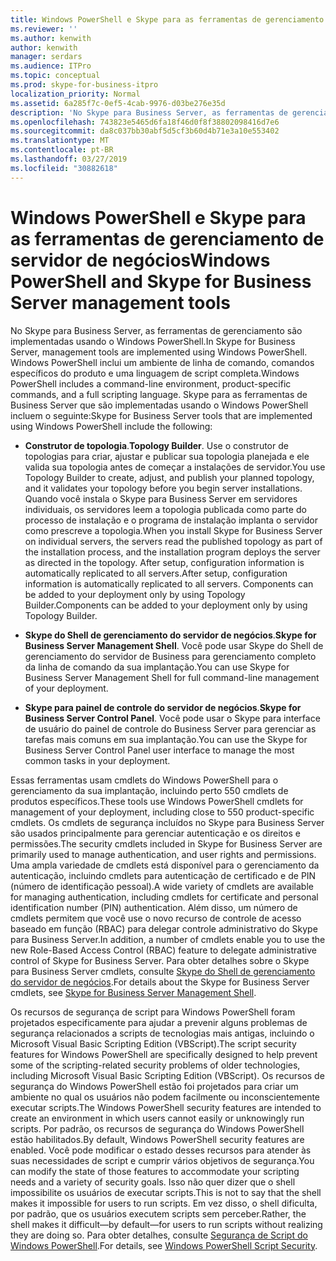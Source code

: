 ```yaml
---
title: Windows PowerShell e Skype para as ferramentas de gerenciamento de servidor de negócios
ms.reviewer: ''
ms.author: kenwith
author: kenwith
manager: serdars
ms.audience: ITPro
ms.topic: conceptual
ms.prod: skype-for-business-itpro
localization_priority: Normal
ms.assetid: 6a285f7c-0ef5-4cab-9976-d03be276e35d
description: 'No Skype para Business Server, as ferramentas de gerenciamento são implementadas usando o Windows PowerShell. Windows PowerShell inclui um ambiente de linha de comando, comandos específicos do produto e uma linguagem de script completa. Skype para as ferramentas de Business Server que são implementadas usando o Windows PowerShell incluem o seguinte:'
ms.openlocfilehash: 743823e5465d6fa18f46d0f8f38802098416d7e6
ms.sourcegitcommit: da8c037bb30abf5d5cf3b60d4b71e3a10e553402
ms.translationtype: MT
ms.contentlocale: pt-BR
ms.lasthandoff: 03/27/2019
ms.locfileid: "30882618"
---
```

# <a name="windows-powershell-and-skype-for-business-server-management-tools"></a><span data-ttu-id="a22d2-105">Windows PowerShell e Skype para as ferramentas de gerenciamento de servidor de negócios</span><span class="sxs-lookup"><span data-stu-id="a22d2-105">Windows PowerShell and Skype for Business Server management tools</span></span>
 
<span data-ttu-id="a22d2-106">No Skype para Business Server, as ferramentas de gerenciamento são implementadas usando o Windows PowerShell.</span><span class="sxs-lookup"><span data-stu-id="a22d2-106">In Skype for Business Server, management tools are implemented using Windows PowerShell.</span></span> <span data-ttu-id="a22d2-107">Windows PowerShell inclui um ambiente de linha de comando, comandos específicos do produto e uma linguagem de script completa.</span><span class="sxs-lookup"><span data-stu-id="a22d2-107">Windows PowerShell includes a command-line environment, product-specific commands, and a full scripting language.</span></span> <span data-ttu-id="a22d2-108">Skype para as ferramentas de Business Server que são implementadas usando o Windows PowerShell incluem o seguinte:</span><span class="sxs-lookup"><span data-stu-id="a22d2-108">Skype for Business Server tools that are implemented using Windows PowerShell include the following:</span></span> 
  
- <span data-ttu-id="a22d2-109">**Construtor de topologia**.</span><span class="sxs-lookup"><span data-stu-id="a22d2-109">**Topology Builder**.</span></span> <span data-ttu-id="a22d2-110">Use o construtor de topologias para criar, ajustar e publicar sua topologia planejada e ele valida sua topologia antes de começar a instalações de servidor.</span><span class="sxs-lookup"><span data-stu-id="a22d2-110">You use Topology Builder to create, adjust, and publish your planned topology, and it validates your topology before you begin server installations.</span></span> <span data-ttu-id="a22d2-111">Quando você instala o Skype para Business Server em servidores individuais, os servidores leem a topologia publicada como parte do processo de instalação e o programa de instalação implanta o servidor como prescreve a topologia.</span><span class="sxs-lookup"><span data-stu-id="a22d2-111">When you install Skype for Business Server on individual servers, the servers read the published topology as part of the installation process, and the installation program deploys the server as directed in the topology.</span></span> <span data-ttu-id="a22d2-112">After setup, configuration information is automatically replicated to all servers.</span><span class="sxs-lookup"><span data-stu-id="a22d2-112">After setup, configuration information is automatically replicated to all servers.</span></span> <span data-ttu-id="a22d2-113">Components can be added to your deployment only by using Topology Builder.</span><span class="sxs-lookup"><span data-stu-id="a22d2-113">Components can be added to your deployment only by using Topology Builder.</span></span>
    
- <span data-ttu-id="a22d2-114">**Skype do Shell de gerenciamento do servidor de negócios**.</span><span class="sxs-lookup"><span data-stu-id="a22d2-114">**Skype for Business Server Management Shell**.</span></span> <span data-ttu-id="a22d2-115">Você pode usar Skype do Shell de gerenciamento do servidor de Business para gerenciamento completo da linha de comando da sua implantação.</span><span class="sxs-lookup"><span data-stu-id="a22d2-115">You can use Skype for Business Server Management Shell for full command-line management of your deployment.</span></span>
    
- <span data-ttu-id="a22d2-116">**Skype para painel de controle do servidor de negócios**.</span><span class="sxs-lookup"><span data-stu-id="a22d2-116">**Skype for Business Server Control Panel**.</span></span> <span data-ttu-id="a22d2-117">Você pode usar o Skype para interface de usuário do painel de controle do Business Server para gerenciar as tarefas mais comuns em sua implantação.</span><span class="sxs-lookup"><span data-stu-id="a22d2-117">You can use the Skype for Business Server Control Panel user interface to manage the most common tasks in your deployment.</span></span>
    
<span data-ttu-id="a22d2-118">Essas ferramentas usam cmdlets do Windows PowerShell para o gerenciamento da sua implantação, incluindo perto 550 cmdlets de produtos específicos.</span><span class="sxs-lookup"><span data-stu-id="a22d2-118">These tools use Windows PowerShell cmdlets for management of your deployment, including close to 550 product-specific cmdlets.</span></span> <span data-ttu-id="a22d2-119">Os cmdlets de segurança incluídos no Skype para Business Server são usados principalmente para gerenciar autenticação e os direitos e permissões.</span><span class="sxs-lookup"><span data-stu-id="a22d2-119">The security cmdlets included in Skype for Business Server are primarily used to manage authentication, and user rights and permissions.</span></span> <span data-ttu-id="a22d2-120">Uma ampla variedade de cmdlets está disponível para o gerenciamento da autenticação, incluindo cmdlets para autenticação de certificado e de PIN (número de identificação pessoal).</span><span class="sxs-lookup"><span data-stu-id="a22d2-120">A wide variety of cmdlets are available for managing authentication, including cmdlets for certificate and personal identification number (PIN) authentication.</span></span> <span data-ttu-id="a22d2-121">Além disso, um número de cmdlets permitem que você use o novo recurso de controle de acesso baseado em função (RBAC) para delegar controle administrativo do Skype para Business Server.</span><span class="sxs-lookup"><span data-stu-id="a22d2-121">In addition, a number of cmdlets enable you to use the new Role-Based Access Control (RBAC) feature to delegate administrative control of Skype for Business Server.</span></span> <span data-ttu-id="a22d2-122">Para obter detalhes sobre o Skype para Business Server cmdlets, consulte [Skype do Shell de gerenciamento do servidor de negócios](../../manage/management-shell.md).</span><span class="sxs-lookup"><span data-stu-id="a22d2-122">For details about the Skype for Business Server cmdlets, see [Skype for Business Server Management Shell](../../manage/management-shell.md).</span></span>
  
<span data-ttu-id="a22d2-123">Os recursos de segurança de script para Windows PowerShell foram projetados especificamente para ajudar a prevenir alguns problemas de segurança relacionados a scripts de tecnologias mais antigas, incluindo o Microsoft Visual Basic Scripting Edition (VBScript).</span><span class="sxs-lookup"><span data-stu-id="a22d2-123">The script security features for Windows PowerShell are specifically designed to help prevent some of the scripting-related security problems of older technologies, including Microsoft Visual Basic Scripting Edition (VBScript).</span></span> <span data-ttu-id="a22d2-124">Os recursos de segurança do Windows PowerShell estão foi projetados para criar um ambiente no qual os usuários não podem facilmente ou inconscientemente executar scripts.</span><span class="sxs-lookup"><span data-stu-id="a22d2-124">The Windows PowerShell security features are intended to create an environment in which users cannot easily or unknowingly run scripts.</span></span> <span data-ttu-id="a22d2-125">Por padrão, os recursos de segurança do Windows PowerShell estão habilitados.</span><span class="sxs-lookup"><span data-stu-id="a22d2-125">By default, Windows PowerShell security features are enabled.</span></span> <span data-ttu-id="a22d2-126">Você pode modificar o estado desses recursos para atender às suas necessidades de script e cumprir vários objetivos de segurança.</span><span class="sxs-lookup"><span data-stu-id="a22d2-126">You can modify the state of those features to accommodate your scripting needs and a variety of security goals.</span></span> <span data-ttu-id="a22d2-127">Isso não quer dizer que o shell impossibilite os usuários de executar scripts.</span><span class="sxs-lookup"><span data-stu-id="a22d2-127">This is not to say that the shell makes it impossible for users to run scripts.</span></span> <span data-ttu-id="a22d2-128">Em vez disso, o shell dificulta, por padrão, que os usuários executem scripts sem perceber.</span><span class="sxs-lookup"><span data-stu-id="a22d2-128">Rather, the shell makes it difficult—by default—for users to run scripts without realizing they are doing so.</span></span> <span data-ttu-id="a22d2-129">Para obter detalhes, consulte [Segurança de Script do Windows PowerShell](https://go.microsoft.com/fwlink/p/?LinkId=213145).</span><span class="sxs-lookup"><span data-stu-id="a22d2-129">For details, see [Windows PowerShell Script Security](https://go.microsoft.com/fwlink/p/?LinkId=213145).</span></span>
  

